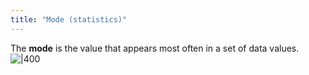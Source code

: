 ```yaml
---
title: "Mode (statistics)"
---
```


The **mode** is the value that appears most often in a set of data values.
![|400](https://i.imgur.com/TzG6lTN.png)

